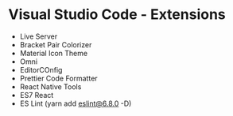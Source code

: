 # Visual Studio Code - Extensions

* Live Server
* Bracket Pair Colorizer
* Material Icon Theme
* Omni
* EditorCOnfig
* Prettier Code Formatter
* React Native Tools
* ES7 React
* ES Lint (yarn add eslint@6.8.0 -D)